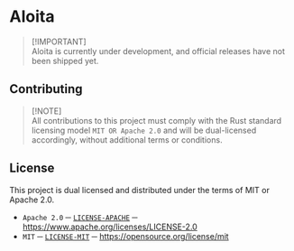 # Aloita
> [!IMPORTANT]\
> Aloita is currently under development, and official releases have not been shipped yet.

## Contributing
> [!NOTE]\
> All contributions to this project must comply with the Rust standard licensing model `MIT OR Apache 2.0` and will be dual-licensed accordingly, without additional terms or conditions.

## License
This project is dual licensed and distributed under the terms of MIT or Apache 2.0.
- `Apache 2.0` ─ [`LICENSE-APACHE`][LICENSE_APACHE] ─  https://www.apache.org/licenses/LICENSE-2.0
- `MIT` ─ [`LICENSE-MIT`][LICENSE_MIT] ─ https://opensource.org/license/mit

[CONTRIBUTING]: ./.github/CONTRIBUTING.md
[LICENSE_APACHE]: ./LICENSE-APACHE
[LICENSE_MIT]: ./LICENSE-MIT
